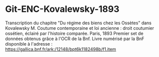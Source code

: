 # Git-ENC-Kovalewsky-1893
Transcription du chapitre "Du régime des biens chez les Ossètes" dans Kovalewsky M. Coutume contemporaine et loi ancienne : droit coutumier ossétien, éclairé par l'histoire comparée. Paris, 1893
Premier set de données obtenus grâce à l'OCR de la Bnf. 
Livre numérisé par la BnF disponible à l'adresse : https://gallica.bnf.fr/ark:/12148/bpt6k1182498b/f1.item
